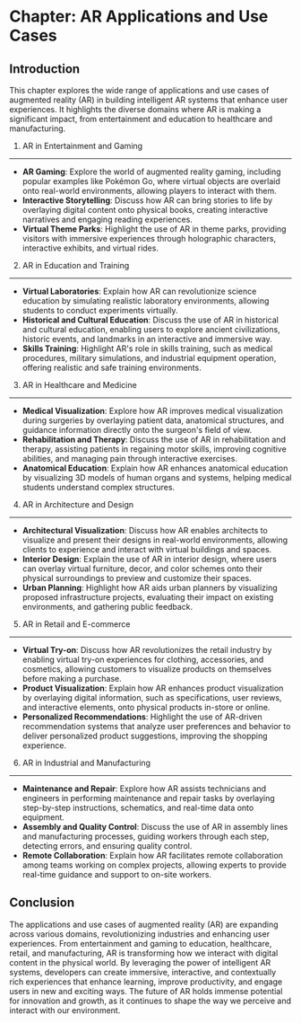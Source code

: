Chapter: AR Applications and Use Cases
======================================

Introduction
------------

This chapter explores the wide range of applications and use cases of augmented reality (AR) in building intelligent AR systems that enhance user experiences. It highlights the diverse domains where AR is making a significant impact, from entertainment and education to healthcare and manufacturing.

1. AR in Entertainment and Gaming
---------------------------------

* **AR Gaming**: Explore the world of augmented reality gaming, including popular examples like Pokémon Go, where virtual objects are overlaid onto real-world environments, allowing players to interact with them.
* **Interactive Storytelling**: Discuss how AR can bring stories to life by overlaying digital content onto physical books, creating interactive narratives and engaging reading experiences.
* **Virtual Theme Parks**: Highlight the use of AR in theme parks, providing visitors with immersive experiences through holographic characters, interactive exhibits, and virtual rides.

2. AR in Education and Training
-------------------------------

* **Virtual Laboratories**: Explain how AR can revolutionize science education by simulating realistic laboratory environments, allowing students to conduct experiments virtually.
* **Historical and Cultural Education**: Discuss the use of AR in historical and cultural education, enabling users to explore ancient civilizations, historic events, and landmarks in an interactive and immersive way.
* **Skills Training**: Highlight AR's role in skills training, such as medical procedures, military simulations, and industrial equipment operation, offering realistic and safe training environments.

3. AR in Healthcare and Medicine
--------------------------------

* **Medical Visualization**: Explore how AR improves medical visualization during surgeries by overlaying patient data, anatomical structures, and guidance information directly onto the surgeon's field of view.
* **Rehabilitation and Therapy**: Discuss the use of AR in rehabilitation and therapy, assisting patients in regaining motor skills, improving cognitive abilities, and managing pain through interactive exercises.
* **Anatomical Education**: Explain how AR enhances anatomical education by visualizing 3D models of human organs and systems, helping medical students understand complex structures.

4. AR in Architecture and Design
--------------------------------

* **Architectural Visualization**: Discuss how AR enables architects to visualize and present their designs in real-world environments, allowing clients to experience and interact with virtual buildings and spaces.
* **Interior Design**: Explain the use of AR in interior design, where users can overlay virtual furniture, decor, and color schemes onto their physical surroundings to preview and customize their spaces.
* **Urban Planning**: Highlight how AR aids urban planners by visualizing proposed infrastructure projects, evaluating their impact on existing environments, and gathering public feedback.

5. AR in Retail and E-commerce
------------------------------

* **Virtual Try-on**: Discuss how AR revolutionizes the retail industry by enabling virtual try-on experiences for clothing, accessories, and cosmetics, allowing customers to visualize products on themselves before making a purchase.
* **Product Visualization**: Explain how AR enhances product visualization by overlaying digital information, such as specifications, user reviews, and interactive elements, onto physical products in-store or online.
* **Personalized Recommendations**: Highlight the use of AR-driven recommendation systems that analyze user preferences and behavior to deliver personalized product suggestions, improving the shopping experience.

6. AR in Industrial and Manufacturing
-------------------------------------

* **Maintenance and Repair**: Explore how AR assists technicians and engineers in performing maintenance and repair tasks by overlaying step-by-step instructions, schematics, and real-time data onto equipment.
* **Assembly and Quality Control**: Discuss the use of AR in assembly lines and manufacturing processes, guiding workers through each step, detecting errors, and ensuring quality control.
* **Remote Collaboration**: Explain how AR facilitates remote collaboration among teams working on complex projects, allowing experts to provide real-time guidance and support to on-site workers.

Conclusion
----------

The applications and use cases of augmented reality (AR) are expanding across various domains, revolutionizing industries and enhancing user experiences. From entertainment and gaming to education, healthcare, retail, and manufacturing, AR is transforming how we interact with digital content in the physical world. By leveraging the power of intelligent AR systems, developers can create immersive, interactive, and contextually rich experiences that enhance learning, improve productivity, and engage users in new and exciting ways. The future of AR holds immense potential for innovation and growth, as it continues to shape the way we perceive and interact with our environment.
